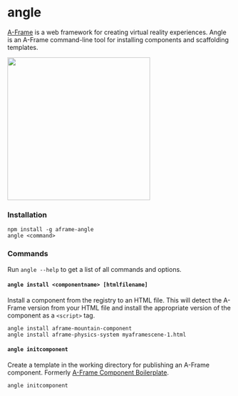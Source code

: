# angle

[A-Frame](https://aframe.io) is a web framework for creating virtual reality
experiences. Angle is an A-Frame command-line tool for installing components
and scaffolding templates.

<img src="https://cloud.githubusercontent.com/assets/674727/19332873/0ea826e6-90a5-11e6-9c4f-9dff33bb9fcb.png" width="320">

### Installation

```
npm install -g aframe-angle
angle <command>
```

### Commands

Run `angle --help` to get a list of all commands and options.

#### `angle install <componentname> [htmlfilename]`

Install a component from the registry to an HTML file. This will detect the
A-Frame version from your HTML file and install the appropriate version of the
component as a `<script>` tag.

```
angle install aframe-mountain-component
angle install aframe-physics-system myaframescene-1.html
```

#### `angle initcomponent`

Create a template in the working directory for publishing an A-Frame component.
Formerly [A-Frame Component
Boilerplate](https://github.com/ngokevin/aframe-component-boilerplate).

```
angle initcomponent
```
